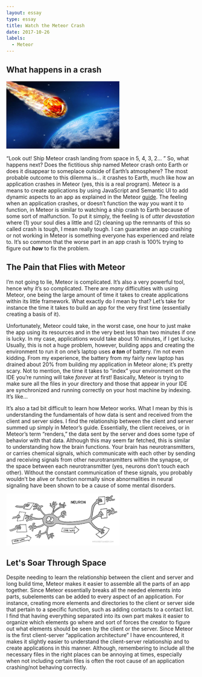 ```yaml
---
layout: essay
type: essay
title: Watch the Meteor Crash
date: 2017-10-26
labels:
  - Meteor
---
```


## What happens in a crash 

<img class="ui medium left floated rounded image" width="300" src="../images/meteorhitearth.jpg">

“Look out! Ship Meteor crash landing from space in 5, 4, 3, 2… ” So, what happens next? Does the fictitious ship named Meteor crash onto Earth or does it disappear to someplace outside of Earth’s atmosphere? The most probable outcome to this dilemma is... it crashes to Earth, much like how an application crashes in Meteor (yes, this is a real program). Meteor is a means to create applications by using JavaScript and Semantic UI to add dynamic aspects to an app as explained in the Meteor [guide](https://guide.meteor.com/). The feeling when an application crashes, or doesn’t function the way you want it to function, in Meteor is similar to watching a ship crash to Earth because of some sort of malfunction. To put it simply, the feeling is of *utter devastation* where (1) your soul dies a little and (2) cleaning up the remnants of this so called crash is tough, I mean really tough. I can guarantee an app crashing or not working in Meteor is something everyone has experienced and relate to. It’s so common that the worse part in an app crash is 100% trying to figure out **_how_** to fix the problem.

## The Pain that Flies with Meteor

I’m not going to lie, Meteor is complicated. It’s also a very powerful tool, hence why it’s so complicated. There are *many* difficulties with using Meteor, one being the large amount of time it takes to create applications within its little framework. What exactly do I mean by that? Let’s take for instance the time it takes to build an app for the very first time (essentially creating a basis of it). 

Unfortunately, Meteor could take, in the worst case, one hour to just make the app using its resources and in the very best less than two minutes if one is lucky. In my case, applications would take about 10 minutes, if I get lucky. Usually, this is not a huge problem, however, building apps and creating the environment to run it on one’s laptop uses **_a ton_** of battery. I’m not even kidding. From my experience, the battery from my fairly new laptop has drained about 20% from building my application in Meteor alone; it’s pretty scary. Not to mention, the time it takes to “index” your environment on the IDE you’re running will take *_forever_* at first! Basically, Meteor is trying to make sure all the files in your directory and those that appear in your IDE are synchronized and running correctly on your host machine by indexing. It’s like...   

It’s also a tad bit difficult to learn how Meteor works. What I mean by this is understanding the fundamentals of how data is sent and received from the client and server sides. I find the relationship between the client and server summed up simply in Meteor’s guide. Essentially, the client receives, or in Meteor’s term “renders,” the data sent by the server and does some type of behavior with that data. Although this may seem far fetched, this is similar to understanding how the brain functions. Your brain has neurotransmitters, or carries chemical signals, which communicate with each other by sending and receiving signals from other neurotransmitters within the synapse, or the space between each neurotransmitter (yes, neurons don’t touch each other). Without the constant communication of these signals, you probably wouldn’t be alive or function normally since abnormalities in neural signaling have been shown to be a cause of some mental disorders.     

<img class="ui medium right floated rounded image" width="300" src="../images/neuroncommunication.gif">

## Let's Soar Through Space

Despite needing to learn the relationship between the client and server and long build time, Meteor makes it easier to assemble all the parts of an app together. Since Meteor essentially breaks all the needed elements into parts, subelements can be added to every aspect of an application. For instance, creating more elements and directories to the client or server side that pertain to a specific function, such as adding contacts to a contact list. I find that having everything separated into its own part makes it easier to organize which elements go where and sort of forces the creator to figure out what elements should be seen by the client or the server. Since Meteor is the first client-server “application architecture” I have encountered, it makes it slightly easier to understand the client-server relationship and to create applications in this manner. Although, remembering to include all the necessary files in the right places can be annoying at times, especially when not including certain files is often the root cause of an application crashing/not behaving correctly.